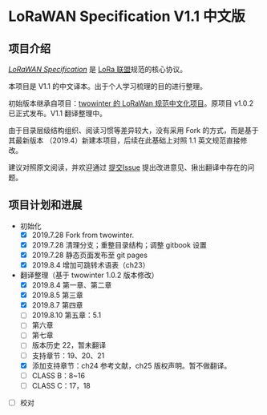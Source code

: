 
# LoRaWAN Specification V1.1 中文版

## 项目介绍

[*LoRaWAN Specification*](https://lora-alliance.org/resource-hub/lorawanr-specification-v11) 是 [LoRa 联盟](https://lora-alliance.org)规范的核心协议。

本项目是 V1.1 的中文译本。出于个人学习梳理的目的进行整理。

初始版本继承自项目：[twowinter 的 LoRaWan 规范中文化项目][twowinter]。原项目 v1.0.2 已正式发布。V1.1 翻译整理中。

由于目录层级结构组织、阅读习惯等差异较大，没有采用 Fork 的方式，而是基于其最新版本 （2019.4）新建本项目，后续在此基础上对照 1.1 英文规范直接修改。

建议对照原文阅读，并欢迎通过 [提交Issue](https://github.com/deltacat/lorawan-spec-v1.1-cn/issues) 提出改进意见、揪出翻译中存在的问题。

## 项目计划和进展

- 初始化
    - [x] 2019.7.28 Fork from twowinter.
    - [x] 2019.7.28 清理分支；重整目录结构；调整 gitbook 设置
    - [x] 2019.7.28 静态页面发布至 git pages
    - [x] 2019.8.4 增加可跳转术语表（ch23）
- 翻译整理（基于 twowinter 1.0.2 版本修改）
    - [x] 2019.8.4 第一章、第二章
    - [x] 2019.8.5 第三章
    - [x] 2019.8.7 第四章
    - [ ] 2019.8.10 第五章：5.1
    - [ ] 第六章
    - [ ] 第七章
    - [ ] 版本历史 22，暂未翻译
    - [ ] 支持章节：19、20、21
    - [x] 添加支持章节：ch24 参考文献，ch25 版权声明。暂不做翻译。
    - [ ] CLASS B：8~16
    - [ ] CLASS C：17，18
- [ ] 校对

[//]: #(以下为注释、链接)

[twowinter]: https://github.com/twowinter/LoRaWAN-Specification_ZH_CN


